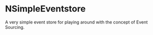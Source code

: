 # NSimpleEventstore
A very simple event store for playing around with the concept of Event Sourcing.
